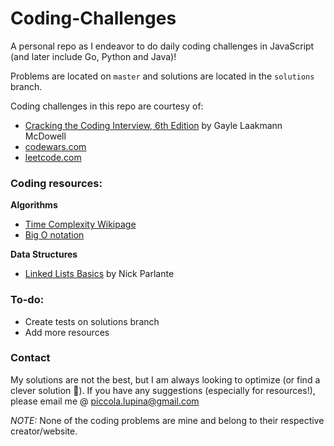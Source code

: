 # Coding-Challenges

A personal repo as I endeavor to do daily coding challenges in JavaScript (and later include Go, Python and Java)! 

Problems are located on `master` and solutions are located in the `solutions` branch.

Coding challenges in this repo are courtesy of:
- [Cracking the Coding Interview, 6th Edition](https://www.amazon.com/Cracking-Coding-Interview-Programming-Questions/dp/0984782850 "Purchase on Amazon") by Gayle Laakmann McDowell
- [codewars.com](http://www.codewars.com "Codewars' Homepage")
- [leetcode.com](https://leetcode.com "LeetCode's Homepage")

### Coding resources:

__Algorithms__
- [Time Complexity Wikipage](https://en.wikipedia.org/wiki/Time_complexity)
- [Big O notation](https://en.wikipedia.org/wiki/Big_O_notation)

__Data Structures__
- [Linked Lists Basics](http://cslibrary.stanford.edu/103/LinkedListBasics.pdf) by Nick Parlante

### To-do:

- Create tests on solutions branch
- Add more resources


### Contact
My solutions are not the best, but I am always looking to optimize (or find a clever solution :ghost:).
If you have any suggestions (especially for resources!), please email me @ [piccola.lupina@gmail.com](piccola.lupina@gmail.com)

*NOTE:* None of the coding problems are mine and belong to their respective creator/website.